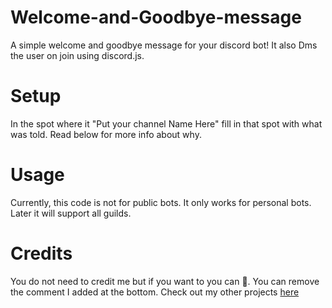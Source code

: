# Welcome-and-Goodbye-message

A simple welcome and goodbye message for your discord bot! It also Dms the user on join using discord.js.


# Setup

In the spot where it "Put your channel Name Here" fill in that spot
with what was told. Read below for more info about why. 


# Usage

Currently, this code is not for public bots. It only works for personal bots. Later it will support all guilds.

# Credits

You do not need to credit me but if you want to you can 🙂. You  can remove the
comment I added at the bottom. Check out my other projects [here](https://github.com/KK-Designs) 
